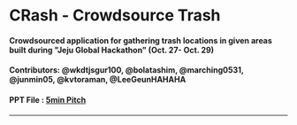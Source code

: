 # CRash - Crowdsource Trash


#### Crowdsourced application for gathering trash locations in given areas built during "Jeju Global Hackathon" (Oct. 27- Oct. 29)

#### Contributors: @wkdtjsgur100, @bolatashim, @marching0531, @junmin05, @kvtoraman, @LeeGeunHAHAHA

#### PPT File : [5min Pitch](https://docs.google.com/presentation/d/15diPz1SFv9_OW1NmabxuLZcT16S3wGXkO_GG-T8xJ4E/edit#slide=id.g2742b97cfc_0_0)
---
